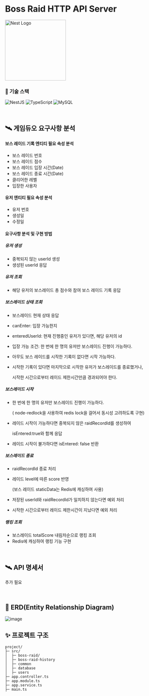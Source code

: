 # Boss Raid HTTP API Server

<p align="left">
  <a href="http://nestjs.com/" target="blank"><img src="https://nestjs.com/img/logo-small.svg" width="200" alt="Nest Logo" /></a>
</p>


### 🏹 기술 스택

![NestJS](https://img.shields.io/badge/NestJS-E0234E.svg?&style=for-the-badge&logo=NestJS&logoColor=white)
![TypeScript](https://img.shields.io/badge/TypeScript-3178C6.svg?&style=for-the-badge&logo=TypeScript&logoColor=white)
![MySQL](https://img.shields.io/badge/MySQL-4479A1.svg?&style=for-the-badge&logo=MySQL&logoColor=white)

<br>

## 🛰️ 게임듀오 요구사항 분석

#### 보스 레이드 기록 엔티티 필요 속성 분석

- 보스 레이드 번호
- 보스 레이드 점수
- 보스 레이드 입장 시간(Date)
- 보스 레이드 종료 시간(Date)
- 클리어한 레벨
- 입장한 사용자

#### 유저 엔티티 필요 속성 분석

- 유저 번호
- 생성일
- 수정일

#### 요구사항 분석 및 구현 방법
##### 유저 생성 
- 중복되지 않는 userId 생성
- 생성된 userId 응답

##### 유저 조회 
- 해당 유저의 보스레이드 총 점수와 참여 보스 레이드 기록 응답

##### 보스레이드 상태 조회
- 보스레이드 현재 상태 응답
- canEnter: 입장 가능한지
- enteredUserId: 현재 진행중인 유저가 있다면, 해당 유저의 id
- 입장 가능 조건: 한 번에 한 명의 유저만 보스레이드 진행이 가능하다.
- 아무도 보스 레이드를 시작한 기록이 없다면 시작 가능하다.
- 시작한 기록이 있다면 마지막으로 시작한 유저가 보스레이드를 종료했거나,

  시작한 시간으로부터 레이드 제한시간만큼 경과되어야 한다.

##### 보스레이드 시작
- 한 번에 한 명의 유저만 보스레이드 진행이 가능하다.

  ( node-redlock을 사용하여 redis lock을 걸어서 동시성 고려하도록 구현)
- 레이드 시작이 가능하다면 중복되지 않은 raidRecordId를 생성하여

  isEntered:true와 함께 응답
- 레이드 시작이 불가하다면 isEntered: false 반환

##### 보스레이드 종료
- raidRecordId 종료 처리
- 레이드 level에 따른 score 반영

  (보스 레이드 staticData는 Redis에 캐싱하여 사용)
- 저장된 userId와 raidRecordId가 일치하지 않는다면 예외 처리
- 시작한 시간으로부터 레이드 제한시간이 지났다면 예외 처리

##### 랭킹 조회
- 보스레이드 totalScore 내림차순으로 랭킹 조회
- Redis에 캐싱하여 랭킹 기능 구현

<br>

## 🛰️ API 명세서
추가 필요

<br>

## 🔀 ERD(Entity Relationship Diagram)
![image](https://user-images.githubusercontent.com/81298415/191271131-d680fafd-840a-4bf6-a340-defe0fd32c06.png)

## ✨ 프로젝트 구조
```
project/
├─ src/
│  ├─ boss-raid/
│  ├─ boss-raid-history
│  ├─ common
│  ├─ database
│  ├─ users
├─ app.controller.ts
├─ app.module.ts
├─ app.service.ts
├─ main.ts
```

<br>
